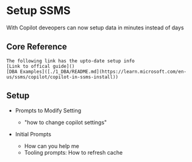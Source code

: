 # Setup SSMS

With Copilot deveopers can now setup data in minutes instead of days


## Core Reference
	The following link has the upto-date setup info
	[Link to offical guide]() 
 	[DBA Examples]([./1_DBA/README.md](https://learn.microsoft.com/en-us/ssms/copilot/copilot-in-ssms-install))  

## Setup 
* Prompts to Modify Setting
    * "how to change copilot settings"

* Initial Prompts
	* How can you help me
 	* Tooling prompts: How to refresh cache


